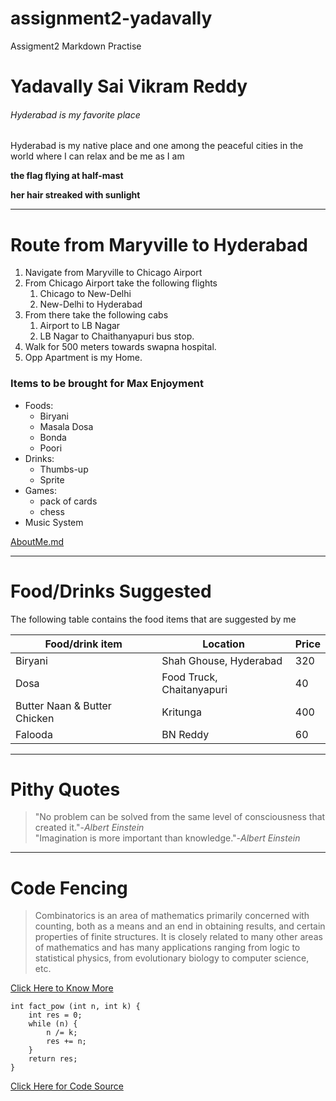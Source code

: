 # assignment2-yadavally
Assigment2 Markdown Practise

# Yadavally Sai Vikram Reddy

###### Hyderabad is my favorite place

Hyderabad is my native place and one among the peaceful cities in the world where I can relax and be me as I am

**the flag flying at half-mast**

**her hair streaked with sunlight**

---

# Route from Maryville to Hyderabad

1. Navigate from Maryville to Chicago Airport
2. From Chicago Airport take the following flights
    1. Chicago to New-Delhi
    2. New-Delhi to Hyderabad
3. From there take the following cabs
    1. Airport to LB Nagar
    2. LB Nagar to Chaithanyapuri bus stop.
4. Walk for 500 meters towards swapna hospital.
5. Opp Apartment is my Home.

### Items to be brought for Max Enjoyment

* Foods:
  * Biryani
  * Masala Dosa
  * Bonda
  * Poori
* Drinks:
  * Thumbs-up
  * Sprite
* Games:
  * pack of cards
  * chess
* Music System

[AboutMe.md](AboutMe.md)

---

# Food/Drinks Suggested

The following table contains the food items that are suggested by me

| Food/drink item | Location | Price |
| --- | --- | --- |
| Biryani | Shah Ghouse, Hyderabad | 320 |
| Dosa | Food Truck, Chaitanyapuri | 40 |
| Butter Naan & Butter Chicken | Kritunga | 400 |
| Falooda | BN Reddy | 60 |

---

# Pithy Quotes

> "No problem can be solved from the same level of consciousness that created it."-*Albert Einstein*<br>
> "Imagination is more important than knowledge."-*Albert Einstein*

---

# Code Fencing

> Combinatorics is an area of mathematics primarily concerned with counting, both as a means and an end in obtaining results, and certain properties of finite structures. It is closely related to many other areas of mathematics and has many applications ranging from logic to statistical physics, from evolutionary biology to computer science, etc.

[Click Here to Know More](https://en.wikipedia.org/wiki/Combinatorics)

```
int fact_pow (int n, int k) {
    int res = 0;
    while (n) {
        n /= k;
        res += n;
    }
    return res;
}
```
[Click Here for Code Source](https://cp-algorithms.com/algebra/factorial-divisors.html)